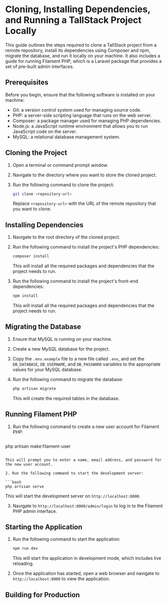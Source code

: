 # Cloning, Installing Dependencies, and Running a TallStack Project Locally

This guide outlines the steps required to clone a TallStack project from a remote repository, install its dependencies using Composer and npm, migrate the database, and run it locally on your machine. It also includes a guide for running Filament PHP, which is a Laravel package that provides a set of pre-built admin interfaces.

## Prerequisites

Before you begin, ensure that the following software is installed on your machine:

- Git: a version control system used for managing source code.
- PHP: a server-side scripting language that runs on the web server.
- Composer: a package manager used for managing PHP dependencies.
- Node.js: a JavaScript runtime environment that allows you to run JavaScript code on the server.
- MySQL: a relational database management system.

## Cloning the Project

1. Open a terminal or command prompt window.
2. Navigate to the directory where you want to store the cloned project.
3. Run the following command to clone the project:

   ```bash
   git clone <repository-url>
   ```

   Replace `<repository-url>` with the URL of the remote repository that you want to clone.

## Installing Dependencies

1. Navigate to the root directory of the cloned project.
2. Run the following command to install the project's PHP dependencies:

   ```bash
   composer install
   ```

   This will install all the required packages and dependencies that the project needs to run.

3. Run the following command to install the project's front-end dependencies:

   ```bash
   npm install
   ```

   This will install all the required packages and dependencies that the project needs to run.

## Migrating the Database

1. Ensure that MySQL is running on your machine.
2. Create a new MySQL database for the project.
3. Copy the `.env.example` file to a new file called `.env`, and set the `DB_DATABASE`, `DB_USERNAME`, and `DB_PASSWORD` variables to the appropriate values for your MySQL database.
4. Run the following command to migrate the database:

   ```bash
   php artisan migrate
   ```

   This will create the required tables in the database.

## Running Filament PHP 

1. Run the following command to create a new user account for Filament PHP:

   ```bash
  php artisan make:filament-user 
   ```

   This will prompt you to enter a name, email address, and password for the new user account.

2. Run the following command to start the development server:

   ```bash
   php artisan serve
   ```

   This will start the development server on `http://localhost:8000`.

3. Navigate to `http://localhost:8000/admin/login` to log in to the Filament PHP admin interface.

## Starting the Application

1. Run the following command to start the application:

   ```bash
   npm run dev
   ```

   This will start the application in development mode, which includes live reloading.

2. Once the application has started, open a web browser and navigate to `http://localhost:8000` to view the application.

## Building for Production

